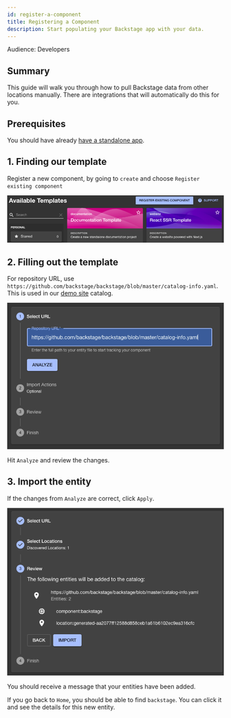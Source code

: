```yaml
---
id: register-a-component
title: Registering a Component
description: Start populating your Backstage app with your data.
---
```


Audience: Developers

## Summary

This guide will walk you through how to pull Backstage data from other locations manually. There are integrations that will automatically do this for you.

## Prerequisites

You should have already [have a standalone app](./standalone-install.md).

## 1. Finding our template

Register a new component, by going to `create` and choose `Register existing component`

  <!-- todo: Needs zoomable plugin -->

![Software template main screen, with a blue button to add an existing component](../assets/getting-started/b-existing-1.png)

## 2. Filling out the template

For repository URL, use `https://github.com/backstage/backstage/blob/master/catalog-info.yaml`. This is used in our [demo site](https://demo.backstage.io) catalog.

![Register a new component wizard, asking for an URL to the existing component YAML file](../assets/getting-started/b-existing-2.png)

Hit `Analyze` and review the changes.

## 3. Import the entity

If the changes from `Analyze` are correct, click `Apply`.

![Register a new component wizard, showing the metadata for the component YAML we use in this tutorial](../assets/getting-started/b-existing-3.png)

You should receive a message that your entities have been added.

If you go back to `Home`, you should be able to find `backstage`. You can click it and see the details for this new entity.
